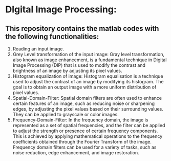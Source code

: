 # DIgital Image Processing:

## This repository contains the matlab codes with the following functionalities:

1. Reading an input image.
2. Grey Level transformation of the input image:
Gray level transformation, also known as image enhancement, is a fundamental technique in Digital Image Processing (DIP) 
that is used to modify the contrast and brightness of an image by adjusting its pixel values.
3. Histogram equalization of image:
Histogram equalisation is a technique used to adjust the contrast of an image by modifying its histogram. 
The goal is to obtain an output image with a more uniform distribution of pixel values.
4. Spatial-Domain-Filter:
Spatial domain filters are often used to enhance certain features of an image, such as reducing noise or sharpening edges, 
by adjusting the pixel values based on their surrounding values. They can be applied to grayscale or color images.
5. Frequency-Domain-Filter:
In the frequency domain, the image is represented as a set of spatial frequencies, 
and the filter can be applied to adjust the strength or presence of certain frequency components. 
This is achieved by applying mathematical operations to the frequency coefficients obtained through the Fourier Transform of the image.
Frequency domain filters can be used for a variety of tasks, such as noise reduction, edge enhancement, and image restoration.
